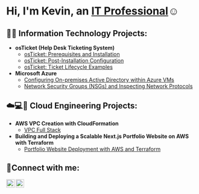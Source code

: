 <h1>Hi, I'm Kevin, an <a href="https://linkedin.com/in/kevin-orellana-6457aa252/">IT Professional</a>☺</h1>

<h2>👨‍💻 Information Technology Projects:</h2>

- <b>osTicket (Help Desk Ticketing System)</b>
  - [osTicket: Prerequisites and Installation](https://github.com/kevinorellana01/osticket-prereqs)
  - [osTicket: Post-Installation Configuration](https://github.com/kevinorellana01/post-install-config)
  - [osTicket: Ticket Lifecycle Examples](https://github.com/kevinorellana01/ticket-lifecycle)
- <b>Microsoft Azure</b>
  - [Configuring On-premises Active Directory within Azure VMs](https://github.com/kevinorellana01/configure-ad)
  - [Network Security Groups (NSGs) and Inspecting Network Protocols](https://github.com/kevinorellana01/azure-network-protocols)

<h2>☁️💻🔧 Cloud Engineering Projects:</h2>

- <b>AWS VPC Creation with CloudFormation</b>
  - [VPC Full Stack](https://github.com/kevinorellana01/vpc-cloudformation-project)
- <b>Building and Deploying a Scalable Next.js Portfolio Website on AWS with Terraform</b>
  - [Portfolio Website Deployment with AWS and Terraform](https://github.com/kevinorellana01/terraform-portfolio-project)


<h2>🤳Connect with me:</h2>

[<img align="left" alt="Kevin | LinkedIn" width="22px" src="https://cdn.jsdelivr.net/npm/simple-icons@v3/icons/linkedin.svg" />][linkedin]
[<img align="left" alt="Kevin | Medium" width="22px" src="https://cdn.jsdelivr.net/npm/simple-icons@v3/icons/medium.svg" />][medium]

[linkedin]: https://www.linkedin.com/in/kevin-orellana-6457aa252/
[medium]: https://medium.com/@kevinn.orellana01




